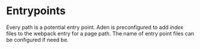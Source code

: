 # Entrypoints
Every path is a potential entry point. Aden is preconfigured to add _index_ files
to the webpack entry for a page path. The name of entry point files can be configured if need be.
